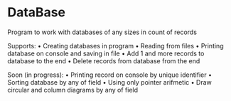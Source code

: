 # DataBase

Program to work with databases of any sizes in count of records

Supports:
  • Creating databases in program
  • Reading from files
  • Printing database on console and saving in file
  • Add 1 and more records to database to the end
  • Delete records from database from the end

Soon (in progress):
  • Printing record on console by unique identifier
  • Sorting database by any of field
  • Using only pointer arifmetic 
  • Draw circular and column diagrams by any of field


